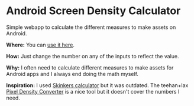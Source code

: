 Android Screen Density Calculator
=================================

Simple webapp to calculate the different measures to make assets on Android.

**Where:** You can [use it here](calculator.html).

**How:** Just change the number on any of the inputs to reflect the value.

**Why:** I often need to calculate different measures to make assets for Android apps and I always end doing the math myself.

**Inspiration:** I used [Skinkers calculator](http://www.skinkers.com/2011/04/08/android-density-pixel-dp-pixel-px-calculator/) but it was outdated. The teehan+lax [Pixel Density Converter](http://www.teehanlax.com/tools/density/) is a nice tool but it doesn't cover the numbers I need.
